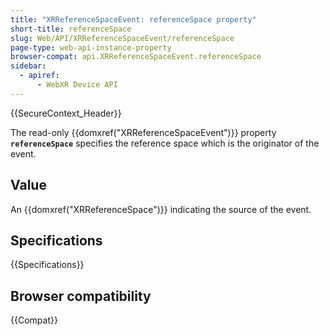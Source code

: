 ```yaml
---
title: "XRReferenceSpaceEvent: referenceSpace property"
short-title: referenceSpace
slug: Web/API/XRReferenceSpaceEvent/referenceSpace
page-type: web-api-instance-property
browser-compat: api.XRReferenceSpaceEvent.referenceSpace
sidebar:
  - apiref:
      - WebXR Device API
---
```


{{SecureContext_Header}}

The read-only {{domxref("XRReferenceSpaceEvent")}} property
**`referenceSpace`** specifies the reference space which is the
originator of the event.

## Value

An {{domxref("XRReferenceSpace")}} indicating the source of the event.

## Specifications

{{Specifications}}

## Browser compatibility

{{Compat}}
